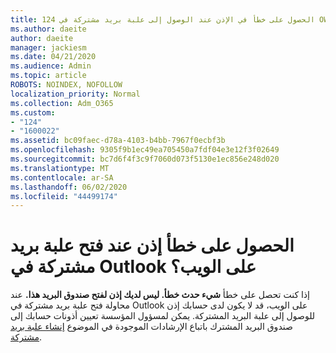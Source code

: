 ```yaml
---
title: 124 الحصول على خطأ في الإذن عند الوصول إلى علبة بريد مشتركة في OWA؟
ms.author: daeite
author: daeite
manager: jackiesm
ms.date: 04/21/2020
ms.audience: Admin
ms.topic: article
ROBOTS: NOINDEX, NOFOLLOW
localization_priority: Normal
ms.collection: Adm_O365
ms.custom:
- "124"
- "1600022"
ms.assetid: bc09faec-d78a-4103-b4bb-7967f0ecbf3b
ms.openlocfilehash: 9305f9b1ec49ea705450a7fdf04e3e12f3f02649
ms.sourcegitcommit: bc7d6f4f3c9f7060d073f5130e1ec856e248d020
ms.translationtype: MT
ms.contentlocale: ar-SA
ms.lasthandoff: 06/02/2020
ms.locfileid: "44499174"
---
```

# <a name="getting-a-permission-error-when-opening-a-shared-mailbox-in-outlook-on-the-web"></a>الحصول على خطأ إذن عند فتح علبة بريد مشتركة في Outlook على الويب؟

إذا كنت تحصل على خطأ **شيء حدث خطأ. ليس لديك إذن لفتح صندوق البريد هذا.** عند محاولة فتح علبة بريد مشتركة في Outlook على الويب، قد لا يكون لدى حسابك إذن للوصول إلى علبة البريد المشتركة. يمكن لمسؤول المؤسسة تعيين أذونات حسابك إلى صندوق البريد المشترك باتباع الإرشادات الموجودة في الموضوع [إنشاء علبة بريد مشتركة](https://docs.microsoft.com/microsoft-365/admin/email/create-a-shared-mailbox).
  